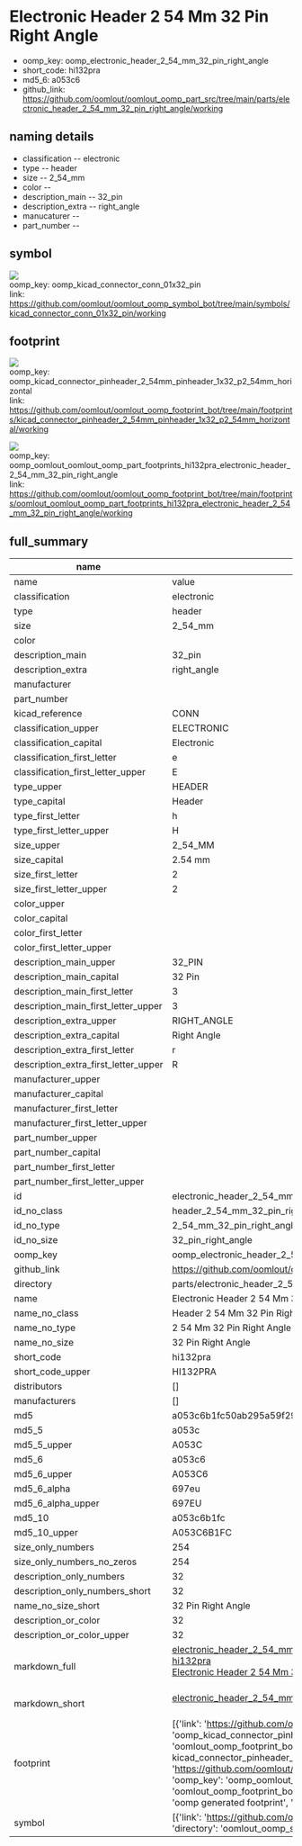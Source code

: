 # Electronic Header 2 54 Mm 32 Pin Right Angle

  
* oomp_key: oomp_electronic_header_2_54_mm_32_pin_right_angle 
* short_code: hi132pra
* md5_6: a053c6  
* github_link: https://github.com/oomlout/oomlout_oomp_part_src/tree/main/parts/electronic_header_2_54_mm_32_pin_right_angle/working  
## naming details
* classification -- electronic
* type -- header
* size -- 2_54_mm
* color -- 
* description_main -- 32_pin
* description_extra -- right_angle
* manucaturer -- 
* part_number -- 



## symbol

![](symbol/{index}/working/working_600.png)  
oomp_key: oomp_kicad_connector_conn_01x32_pin  
link: https://github.com/oomlout/oomlout_oomp_symbol_bot/tree/main/symbols/kicad_connector_conn_01x32_pin/working  

## footprint

![](footprint/{index}/working/working_600.png)  
oomp_key: oomp_kicad_connector_pinheader_2_54mm_pinheader_1x32_p2_54mm_horizontal  
link: https://github.com/oomlout/oomlout_oomp_footprint_bot/tree/main/footprints/kicad_connector_pinheader_2_54mm_pinheader_1x32_p2_54mm_horizontal/working  

![](footprint/{index}/working/working_600.png)  
oomp_key: oomp_oomlout_oomlout_oomp_part_footprints_hi132pra_electronic_header_2_54_mm_32_pin_right_angle  
link: https://github.com/oomlout/oomlout_oomp_footprint_bot/tree/main/footprints/oomlout_oomlout_oomp_part_footprints_hi132pra_electronic_header_2_54_mm_32_pin_right_angle/working  

## full_summary
| name | value | 
| --- | --- | 
| name | value | 
| classification | electronic | 
| type | header | 
| size | 2_54_mm | 
| color |  | 
| description_main | 32_pin | 
| description_extra | right_angle | 
| manufacturer |  | 
| part_number |  | 
| kicad_reference | CONN | 
| classification_upper | ELECTRONIC | 
| classification_capital | Electronic | 
| classification_first_letter | e | 
| classification_first_letter_upper | E | 
| type_upper | HEADER | 
| type_capital | Header | 
| type_first_letter | h | 
| type_first_letter_upper | H | 
| size_upper | 2_54_MM | 
| size_capital | 2.54 mm | 
| size_first_letter | 2 | 
| size_first_letter_upper | 2 | 
| color_upper |  | 
| color_capital |  | 
| color_first_letter |  | 
| color_first_letter_upper |  | 
| description_main_upper | 32_PIN | 
| description_main_capital | 32 Pin | 
| description_main_first_letter | 3 | 
| description_main_first_letter_upper | 3 | 
| description_extra_upper | RIGHT_ANGLE | 
| description_extra_capital | Right Angle | 
| description_extra_first_letter | r | 
| description_extra_first_letter_upper | R | 
| manufacturer_upper |  | 
| manufacturer_capital |  | 
| manufacturer_first_letter |  | 
| manufacturer_first_letter_upper |  | 
| part_number_upper |  | 
| part_number_capital |  | 
| part_number_first_letter |  | 
| part_number_first_letter_upper |  | 
| id | electronic_header_2_54_mm_32_pin_right_angle | 
| id_no_class | header_2_54_mm_32_pin_right_angle | 
| id_no_type | 2_54_mm_32_pin_right_angle | 
| id_no_size | 32_pin_right_angle | 
| oomp_key | oomp_electronic_header_2_54_mm_32_pin_right_angle | 
| github_link | https://github.com/oomlout/oomlout_oomp_part_src/tree/main/parts/electronic_header_2_54_mm_32_pin_right_angle/working | 
| directory | parts/electronic_header_2_54_mm_32_pin_right_angle | 
| name | Electronic Header 2 54 Mm 32 Pin Right Angle | 
| name_no_class | Header 2 54 Mm 32 Pin Right Angle | 
| name_no_type | 2 54 Mm 32 Pin Right Angle | 
| name_no_size | 32 Pin Right Angle | 
| short_code | hi132pra | 
| short_code_upper | HI132PRA | 
| distributors | [] | 
| manufacturers | [] | 
| md5 | a053c6b1fc50ab295a59f29ebbbca660 | 
| md5_5 | a053c | 
| md5_5_upper | A053C | 
| md5_6 | a053c6 | 
| md5_6_upper | A053C6 | 
| md5_6_alpha | 697eu | 
| md5_6_alpha_upper | 697EU | 
| md5_10 | a053c6b1fc | 
| md5_10_upper | A053C6B1FC | 
| size_only_numbers | 254 | 
| size_only_numbers_no_zeros | 254 | 
| description_only_numbers | 32 | 
| description_only_numbers_short | 32 | 
| name_no_size_short | 32 Pin Right Angle | 
| description_or_color | 32 | 
| description_or_color_upper | 32 | 
| markdown_full | [electronic_header_2_54_mm_32_pin_right_angle](https://github.com/oomlout/oomlout_oomp_part_src/tree/main/parts/electronic_header_2_54_mm_32_pin_right_angle/working)<br>[hi132pra](https://github.com/oomlout/oomlout_oomp_part_src/tree/main/parts/electronic_header_2_54_mm_32_pin_right_angle/working)<br>[Electronic Header 2 54 Mm 32 Pin Right Angle](https://github.com/oomlout/oomlout_oomp_part_src/tree/main/parts/electronic_header_2_54_mm_32_pin_right_angle/working)<br><br> | 
| markdown_short | [electronic_header_2_54_mm_32_pin_right_angle](https://github.com/oomlout/oomlout_oomp_part_src/tree/main/parts/electronic_header_2_54_mm_32_pin_right_angle/working)<br><br> | 
| footprint | [{'link': 'https://github.com/oomlout/oomlout_oomp_footprint_bot/tree/main/foootprntss/kicad_connector_pinheader_2_54mm_pinheader_1x32_p2_54mm_horizontal', 'oomp_key': 'oomp_kicad_connector_pinheader_2_54mm_pinheader_1x32_p2_54mm_horizontal', 'directory': 'oomlout_oomp_footprint_bot/footprints/kicad_connector_pinheader_2_54mm_pinheader_1x32_p2_54mm_horizontal//working/working.kicad_mod', 'note': 'source footprint kicad_connector_pinheader_2_54mm_pinheader_1x32_p2_54mm_horizontal', 'index': 0}, {'link': 'https://github.com/oomlout/oomlout_oomp_footprint_bot/tree/main/foootprntss/oomlout_oomlout_oomp_part_footprints_hi132pra_electronic_header_2_54_mm_32_pin_right_angle', 'oomp_key': 'oomp_oomlout_oomlout_oomp_part_footprints_hi132pra_electronic_header_2_54_mm_32_pin_right_angle', 'directory': 'oomlout_oomp_footprint_bot/footprints/oomlout_oomlout_oomp_part_footprints_hi132pra_electronic_header_2_54_mm_32_pin_right_angle//working/working.kicad_mod', 'note': 'oomp generated footprint', 'index': 1}] | 
| symbol | [{'link': 'https://github.com/oomlout/oomlout_oomp_symbol_bot/tree/main/symbols/kicad_connector_conn_01x32_pin', 'oomp_key': 'oomp_kicad_connector_conn_01x32_pin', 'directory': 'oomlout_oomp_symbol_bot/symbols/kicad_connector_conn_01x32_pin//working/working.kicad_sym', 'index': 0}] | 
